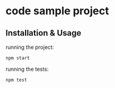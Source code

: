 # code sample project

## Installation & Usage

running the project: 
```
npm start
```

running the tests: 
```
npm test
```